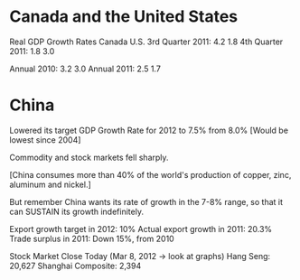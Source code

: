Canada and the United States
============================

Real GDP Growth Rates
                   Canada    U.S.
3rd Quarter 2011:    4.2     1.8
4th Quarter 2011:    1.8     3.0

Annual 2010:         3.2     3.0
Annual 2011:         2.5     1.7

China
=====

Lowered its target GDP Growth Rate for 2012 to 7.5% from 8.0%
[Would be lowest since 2004]

Commodity and stock markets fell sharply.

[China consumes more than 40% of the world's production of copper, zinc,
aluminum and nickel.]

But remember China wants its rate of growth in the 7-8% range, so that it can
SUSTAIN its growth indefinitely.

Export growth target in 2012: 10%
Actual export growth in 2011: 20.3%
Trade surplus in 2011: Down 15%, from 2010


Stock Market Close Today (Mar 8, 2012 -> look at graphs)
Hang Seng: 20,627
Shanghai Composite: 2,394
